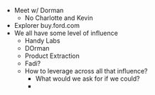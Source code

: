 - Meet w/ Dorman
	- No Charlotte and Kevin
- Explorer buy.ford.com
- We all have some level of influence
	- Handy Labs
	- DOrman
	- Product Extraction
	- Fadi?
	- How to leverage across all that influence?
		- What would we ask for if we could?
		-